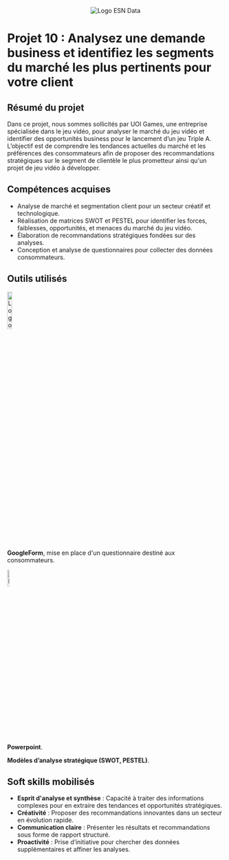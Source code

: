 <p align="center">
  <img src="https://github.com/user-attachments/assets/170f8fc9-bbc6-4f02-a2fe-955124986f38" alt="Logo ESN Data"
<p>

# Projet 10 : Analysez une demande business et identifiez les segments du marché les plus pertinents pour votre client

## Résumé du projet
Dans ce projet, nous sommes sollicités par UOI Games, une entreprise spécialisée dans le jeu vidéo, pour analyser le
marché du jeu vidéo et identifier des opportunités business pour le lancement d’un jeu Triple A. L’objectif est de 
comprendre les tendances actuelles du marché et les préférences des consommateurs afin de proposer des recommandations 
stratégiques sur le segment de clientèle le plus prometteur ainsi qu'un projet de jeu vidéo à développer.

## Compétences acquises
- Analyse de marché et segmentation client pour un secteur créatif et technologique.
- Réalisation de matrices SWOT et PESTEL pour identifier les forces, faiblesses, opportunités, et menaces du marché du jeu vidéo.
- Élaboration de recommandations stratégiques fondées sur des analyses.
- Conception et analyse de questionnaires pour collecter des données consommateurs.
  
## Outils utilisés
<img src="https://github.com/user-attachments/assets/6e100512-916b-4731-bb5e-b425994131ab" alt="Logo Google Form" width= 15% />

**GoogleForm**, mise en place d'un questionnaire destiné aux consommateurs.<p></p>

<img src="https://github.com/user-attachments/assets/775f1719-5e4c-4dec-b3d0-5bf8fd39569e" alt="Logo Powerpoint" width= 10% />

**Powerpoint**.<p></p>

**Modèles d’analyse stratégique (SWOT, PESTEL)**.

## Soft skills mobilisés
- **Esprit d'analyse et synthèse** : Capacité à traiter des informations complexes pour en extraire des tendances et opportunités stratégiques.
- **Créativité** : Proposer des recommandations innovantes dans un secteur en évolution rapide.
- **Communication claire** : Présenter les résultats et recommandations sous forme de rapport structuré.
- **Proactivité** : Prise d’initiative pour chercher des données supplémentaires et affiner les analyses.
